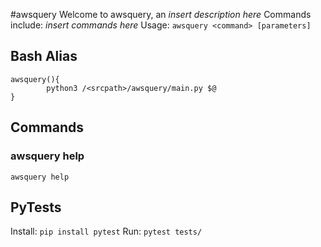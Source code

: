 #awsquery
Welcome to awsquery, an _insert description here_
Commands include: _insert commands here_
Usage: `awsquery <command> [parameters]`
## Bash Alias
    awsquery(){
            python3 /<srcpath>/awsquery/main.py $@
    }
## Commands
### awsquery help
`awsquery help`
## PyTests
Install: `pip install pytest`
Run: `pytest tests/`
